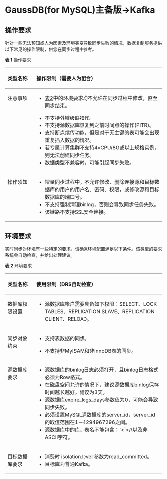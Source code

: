 # GaussDB\(for MySQL\)主备版-\>Kafka<a name="drs_04_0450"></a>

## 操作要求<a name="section1610153915412"></a>

针对一些无法预知或人为因素及环境突变导致同步失败的情况，数据复制服务提供以下常见的操作限制，供您在同步过程中参考。

**表 1**  操作要求

<a name="table12647171253513"></a>
<table><thead align="left"><tr id="row1564871213515"><th class="cellrowborder" valign="top" width="18.32%" id="mcps1.2.3.1.1"><p id="p3648412193518"><a name="p3648412193518"></a><a name="p3648412193518"></a><strong id="b17648512133512"><a name="b17648512133512"></a><a name="b17648512133512"></a>类型名称</strong></p>
</th>
<th class="cellrowborder" valign="top" width="81.67999999999999%" id="mcps1.2.3.1.2"><p id="p464812124355"><a name="p464812124355"></a><a name="p464812124355"></a><strong id="b18648131218355"><a name="b18648131218355"></a><a name="b18648131218355"></a>操作限制</strong>（需要人为配合）</p>
</th>
</tr>
</thead>
<tbody><tr id="row664891218358"><td class="cellrowborder" valign="top" width="18.32%" headers="mcps1.2.3.1.1 "><p id="p1364831210356"><a name="p1364831210356"></a><a name="p1364831210356"></a>注意事项</p>
</td>
<td class="cellrowborder" valign="top" width="81.67999999999999%" headers="mcps1.2.3.1.2 "><a name="ul1864810128358"></a><a name="ul1864810128358"></a><ul id="ul1864810128358"><li><a href="#table1165317124353">表2</a>中的环境要求均不允许在同步过程中修改，直至同步结束。</li></ul>
<a name="ul546342714715"></a><a name="ul546342714715"></a><ul id="ul546342714715"><li>不支持外键级联操作。</li><li>不支持源数据库恢复到之前时间点的操作(PITR)。</li><li>支持断点续传功能，但是对于无主键的表可能会出现重复插入数据的情况。</li><li>若专属计算集群不支持4vCPU/8G或以上规格实例，则无法创建同步任务。</li><li>数据类型不兼容时，可能引起同步失败。</li></ul>
</td>
</tr>
<tr id="row1265191218352"><td class="cellrowborder" valign="top" width="18.32%" headers="mcps1.2.3.1.1 "><p id="p465151223517"><a name="p465151223517"></a><a name="p465151223517"></a>操作须知</p>
</td>
<td class="cellrowborder" valign="top" width="81.67999999999999%" headers="mcps1.2.3.1.2 "><a name="ul311585588"></a><a name="ul311585588"></a><ul id="ul311585588"><li>增量同步过程中，不允许修改、删除连接源和目标数据库的用户的用户名、密码、权限，或修改源和目标数据库的端口号。</li><li>不支持强制清理binlog，否则会导致同步任务失败。</li><li>该链路不支持SSL安全连接。</li></ul>
</td>
</tr>
</tbody>
</table>

## 环境要求<a name="section165311339195419"></a>

实时同步对环境有一些特定的要求，请确保环境配置满足以下条件。该类型的要求系统会自动检查，并给出处理建议。

**表 2**  环境要求

<a name="table1165317124353"></a>
<table><thead align="left"><tr id="row186541712123514"><th class="cellrowborder" valign="top" width="18.32%" id="mcps1.2.3.1.1"><p id="p13654201219353"><a name="p13654201219353"></a><a name="p13654201219353"></a><strong id="b1465491203520"><a name="b1465491203520"></a><a name="b1465491203520"></a>类型名称</strong></p>
</th>
<th class="cellrowborder" valign="top" width="81.67999999999999%" id="mcps1.2.3.1.2"><p id="p1765401210352"><a name="p1765401210352"></a><a name="p1765401210352"></a><strong id="b14654212193514"><a name="b14654212193514"></a><a name="b14654212193514"></a>使用限制</strong>（DRS自动检查）</p>
</th>
</tr>
</thead>
<tbody><tr id="row26541126359"><td class="cellrowborder" valign="top" width="18.32%" headers="mcps1.2.3.1.1 "><p id="p765513125358"><a name="p765513125358"></a><a name="p765513125358"></a>数据库权限设置</p>
</td>
<td class="cellrowborder" valign="top" width="81.67999999999999%" headers="mcps1.2.3.1.2 "><a name="ul12455726185518"></a><a name="ul12455726185518"></a><ul id="ul12455726185518"><li>源数据库帐户需要具备如下权限：SELECT、LOCK TABLES、REPLICATION SLAVE、REPLICATION CLIENT、RELOAD。</li></ul>
</td>
</tr>
<tr id="row365561219359"><td class="cellrowborder" valign="top" width="18.32%" headers="mcps1.2.3.1.1 "><p id="p865571218352"><a name="p865571218352"></a><a name="p865571218352"></a>同步对象约束</p>
</td>
<td class="cellrowborder" valign="top" width="81.67999999999999%" headers="mcps1.2.3.1.2 "><a name="ul164551726105519"></a><a name="ul164551726105519"></a><ul id="ul164551726105519"><li>支持表数据的同步。</li></ul>
<a name="ul1245572615556"></a><a name="ul1245572615556"></a><ul id="ul1245572615556"><li>不支持非MyISAM和非InnoDB表的同步。</li></ul>
</td>
</tr>
<tr id="row1865611218353"><td class="cellrowborder" valign="top" width="18.32%" headers="mcps1.2.3.1.1 "><p id="p19657191273514"><a name="p19657191273514"></a><a name="p19657191273514"></a>源数据库要求</p>
</td>
<td class="cellrowborder" valign="top" width="81.67999999999999%" headers="mcps1.2.3.1.2 "><a name="ul44561926135515"></a><a name="ul44561926135515"></a><ul id="ul44561926135515"><li>源数据库的binlog日志必须打开，且binlog日志格式必须为Row格式。</li><li>在磁盘空间允许的情况下，建议源数据库binlog保存时间越长越好，建议为3天。</li><li>源数据库expire_logs_days参数值为0，可能会导致同步失败。</li><li>必须设置MySQL源数据库的server_id，server_id的取值范围在1－4294967296之间。</li><li>源数据库中的库、表名不能包含：'&lt;`&gt;/\以及非ASCII字符。</li></ul>
</td>
</tr>
<tr id="row365941218353"><td class="cellrowborder" valign="top" width="18.32%" headers="mcps1.2.3.1.1 "><p id="p196598122350"><a name="p196598122350"></a><a name="p196598122350"></a>目标数据库要求</p>
</td>
<td class="cellrowborder" valign="top" width="81.67999999999999%" headers="mcps1.2.3.1.2 "><a name="ul617932422417"></a><a name="ul617932422417"></a><ul id="ul617932422417"><li>消费时 isolation.level 参数为read_committed。</li><li>目标库为普通Kafka。</li></ul>
</td>
</tr>
</tbody>
</table>


